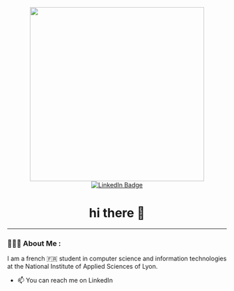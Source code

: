<div id="header" align="center">
  <img src="https://media.giphy.com/media/qgQUggAC3Pfv687qPC/giphy.gif" width="400"/>
  <div id="badges">
    <a href="milo-fournier">
      <img src="https://img.shields.io/badge/LinkedIn-blue?style=for-the-badge&logo=linkedin&logoColor=white" alt="LinkedIn Badge"/>
    </a>
  </div>
  <!--<img src="https://komarev.com/ghpvc/?username=MiloFournier&style=flat-square&color=blue" alt=""/>-->
  <h1>
    hi there 👋
    <!--<img src="https://media.giphy.com/media/hvRJCLFzcasrR4ia7z/giphy.gif" width="30px"/>-->
  </h1>
</div>

---

### 👨🏼‍💻 About Me :
I am a french 🇫🇷 student in computer science and information technologies at the National Institute of Applied Sciences of Lyon.
- 📫 You can reach me on LinkedIn



<!--
**MiloFournier/MiloFournier** is a ✨ _special_ ✨ repository because its `README.md` (this file) appears on your GitHub profile.

Here are some ideas to get you started:

- 🔭 I’m currently working on ...
- 🌱 I’m currently learning ...
- 👯 I’m looking to collaborate on ...
- 🤔 I’m looking for help with ...
- 💬 Ask me about ...
- 📫 How to reach me: ...
- 😄 Pronouns: ...
- ⚡ Fun fact: ...
-->
